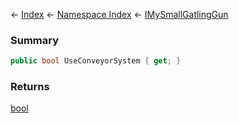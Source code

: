 ← [Index](Api-Index) ← [Namespace Index](Namespace-Index) ← [IMySmallGatlingGun](Sandbox.ModAPI.Ingame.IMySmallGatlingGun)

### Summary

```csharp
public bool UseConveyorSystem { get; }
```

### Returns

[bool](https://docs.microsoft.com/en-us/dotnet/api/System.Boolean?view=netframework-4.6)

